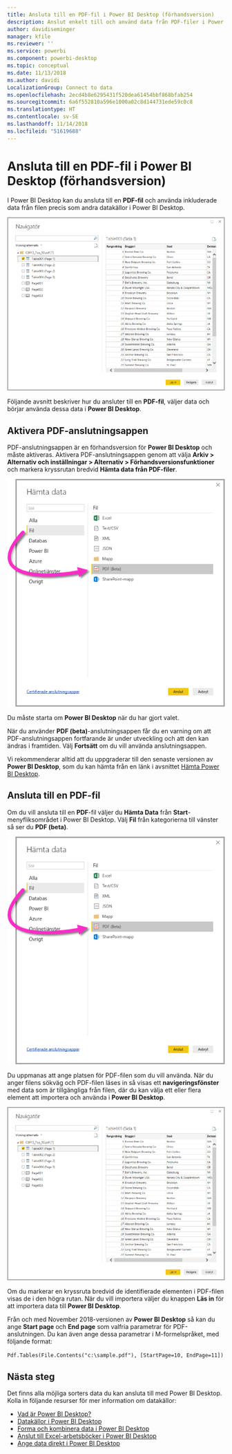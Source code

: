 ```yaml
---
title: Ansluta till en PDF-fil i Power BI Desktop (förhandsversion)
description: Anslut enkelt till och använd data från PDF-filer i Power BI Desktop
author: davidiseminger
manager: kfile
ms.reviewer: ''
ms.service: powerbi
ms.component: powerbi-desktop
ms.topic: conceptual
ms.date: 11/13/2018
ms.author: davidi
LocalizationGroup: Connect to data
ms.openlocfilehash: 2ecd4b8e6295431f520dea61454bbf868bfab254
ms.sourcegitcommit: 6a6f552810a596e1000a02c8d144731ede59c0c8
ms.translationtype: HT
ms.contentlocale: sv-SE
ms.lasthandoff: 11/14/2018
ms.locfileid: "51619688"
---
```

# <a name="connect-to-a-pdf-file-in-power-bi-desktop-preview"></a>Ansluta till en PDF-fil i Power BI Desktop (förhandsversion)
I Power BI Desktop kan du ansluta till en **PDF-fil** och använda inkluderade data från filen precis som andra datakällor i Power BI Desktop.

![Ansluta till data i PDF-filer](media/desktop-connect-pdf/connect-pdf_04.png)

Följande avsnitt beskriver hur du ansluter till en **PDF-fil**, väljer data och börjar använda dessa data i **Power BI Desktop**.

## <a name="enable-the-pdf-connector"></a>Aktivera PDF-anslutningsappen
PDF-anslutningsappen är en förhandsversion för **Power BI Desktop** och måste aktiveras. Aktivera PDF-anslutningsappen genom att välja **Arkiv > Alternativ och inställningar > Alternativ > Förhandsversionsfunktioner** och markera kryssrutan bredvid **Hämta data från PDF-filer**. 

![Aktivera PDF-anslutningsappen från Alternativ > Förhandsgranskningsfunktioner](media/desktop-connect-pdf/connect-pdf_01.png)

Du måste starta om **Power BI Desktop** när du har gjort valet.

När du använder **PDF (beta)**-anslutningsappen får du en varning om att PDF-anslutningsappen fortfarande är under utveckling och att den kan ändras i framtiden. Välj **Fortsätt** om du vill använda anslutningsappen.

Vi rekommenderar alltid att du uppgraderar till den senaste versionen av **Power BI Desktop**, som du kan hämta från en länk i avsnittet [Hämta Power BI Desktop](desktop-get-the-desktop.md). 

## <a name="connect-to-a-pdf-file"></a>Ansluta till en PDF-fil
Om du vill ansluta till en **PDF**-fil väljer du **Hämta Data** från **Start**-menyfliksområdet i Power BI Desktop. Välj **Fil** från kategorierna till vänster så ser du **PDF (beta)**.

![Välj PDF från Hämta data](media/desktop-connect-pdf/connect-pdf_01.png)

Du uppmanas att ange platsen för PDF-filen som du vill använda. När du anger filens sökväg och PDF-filen läses in så visas ett **navigeringsfönster** med data som är tillgängliga från filen, där du kan välja ett eller flera element att importera och använda i **Power BI Desktop**.

![Ansluta till data i PDF-filer](media/desktop-connect-pdf/connect-pdf_04.png)

Om du markerar en kryssruta bredvid de identifierade elementen i PDF-filen visas de i den högra rutan. När du vill importera väljer du knappen **Läs in** för att importera data till **Power BI Desktop**.

Från och med November 2018-versionen av **Power BI Desktop** så kan du ange **Start page** och **End page** som valfria parametrar för PDF-anslutningen. Du kan även ange dessa parametrar i M-formelspråket, med följande format:

`Pdf.Tables(File.Contents("c:\sample.pdf"), [StartPage=10, EndPage=11])`


## <a name="next-steps"></a>Nästa steg
Det finns alla möjliga sorters data du kan ansluta till med Power BI Desktop. Kolla in följande resurser för mer information om datakällor:

* [Vad är Power BI Desktop?](desktop-what-is-desktop.md)
* [Datakällor i Power BI Desktop](desktop-data-sources.md)
* [Forma och kombinera data i Power BI Desktop](desktop-shape-and-combine-data.md)
* [Anslut till Excel-arbetsböcker i Power BI Desktop](desktop-connect-excel.md)   
* [Ange data direkt i Power BI Desktop](desktop-enter-data-directly-into-desktop.md)   

